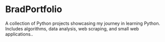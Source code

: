 # BradPortfolio  
A collection of Python projects showcasing my journey in learning Python. Includes algorithms, data analysis, web scraping, and small web applications..  
